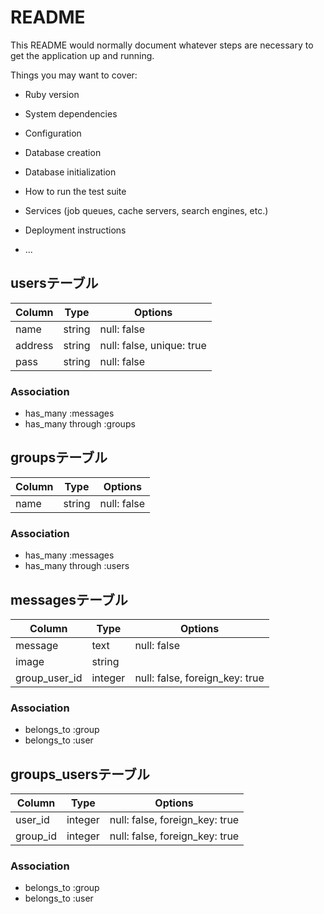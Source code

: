 # README

This README would normally document whatever steps are necessary to get the
application up and running.

Things you may want to cover:

* Ruby version

* System dependencies

* Configuration

* Database creation

* Database initialization

* How to run the test suite

* Services (job queues, cache servers, search engines, etc.)

* Deployment instructions

* ...
## usersテーブル

|Column|Type|Options|
|------|----|-------|
|name|string|null: false|
|address|string|null: false, unique: true|
|pass|string|null: false|

### Association
- has_many :messages
- has_many through :groups

## groupsテーブル

|Column|Type|Options|
|------|----|-------|
|name|string|null: false|

### Association
- has_many :messages
- has_many through :users

## messagesテーブル

|Column|Type|Options|
|------|----|-------|
|message|text|null: false|
|image|string||
|group_user_id|integer|null: false, foreign_key: true|

### Association
- belongs_to :group
- belongs_to :user

## groups_usersテーブル

|Column|Type|Options|
|------|----|-------|
|user_id|integer|null: false, foreign_key: true|
|group_id|integer|null: false, foreign_key: true|

### Association
- belongs_to :group
- belongs_to :user